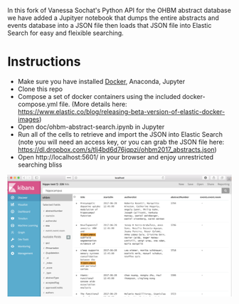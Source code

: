
In this fork of Vanessa Sochat's Python API for the OHBM abstract database we have added a Jupityer notebook that dumps the entire abstracts and events database into a JSON file then loads that JSON file into Elastic Search for easy and fleixible searching.

# Instructions
* Make sure you have installed [Docker](http://docker.com), Anaconda, Jupyter
* Clone this repo
* Compose a set of docker containers using the included docker-compose.yml file. (More details here: https://www.elastic.co/blog/releasing-beta-version-of-elastic-docker-images)
* Open doc/ohbm-abstract-search.ipynb in Jupyter
* Run all of the cells to retrieve and import the JSON into Elastic Search (note you will need an access key, or you can grab the JSON file here: https://dl.dropbox.com/s/tlj4bd6d76jqpzi/ohbm2017_abstracts.json)
* Open http://localhost:5601/ in your browser and enjoy unrestricted searching bliss



![Kibana/Elastic Search](doc/screenshot.png "Kibana/Elastic Search screenshot")

